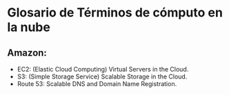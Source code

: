 # Glosario de Términos de cómputo en la nube
## Amazon:
 - EC2: (Elastic Cloud Computing) Virtual Servers in the Cloud.
 - S3: (Simple Storage Service) Scalable Storage in the Cloud.
 - Route 53: Scalable DNS and Domain Name Registration.

